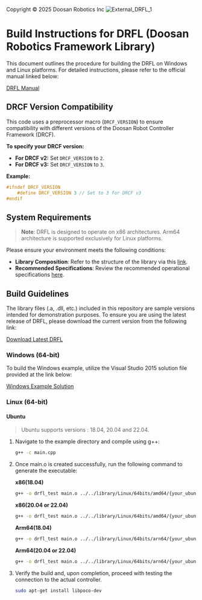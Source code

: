 Copyright © 2025 Doosan Robotics Inc
![External_DRFL_1](https://github.com/user-attachments/assets/221ffc3f-f48d-4322-8e4f-9a0aebdad81c)


# Build Instructions for DRFL (Doosan Robotics Framework Library)

This document outlines the procedure for building the DRFL on Windows and Linux platforms. For detailed instructions, please refer to the official manual linked below:

[DRFL Manual](https://manual.doosanrobotics.com/en/api/)

## DRCF Version Compatibility

This code uses a preprocessor macro (`DRCF_VERSION`) to ensure compatibility with different versions of the Doosan Robot Controller Framework (DRCF). 

**To specify your DRCF version:**

* **For DRCF v2:** Set `DRCF_VERSION` to `2`.
* **For DRCF v3:** Set `DRCF_VERSION` to `3`.

**Example:**

```c++
#ifndef DRCF_VERSION
    #define DRCF_VERSION 3 // Set to 3 for DRCF v3
#endif
```

## System Requirements


> **Note**: DRFL is designed to operate on x86 architectures. Arm64 architecture is supported exclusively for Linux platforms.

Please ensure your environment meets the following conditions:

- **Library Composition**: Refer to the structure of the library via this [link](https://manual.doosanrobotics.com/help/api/latest/publish/en_us/composition-of-library-36471066.html).
- **Recommended Specifications**: Review the recommended operational specifications [here](https://manual.doosanrobotics.com/help/api/latest/publish/en_us/recommended-operational-specification-50890483.html).


## Build Guidelines
The library files (.a, .dll, etc.) included in this repository are sample versions intended for demonstration purposes. To ensure you are using the latest release of DRFL, please download the current version from the following link:

[Download Latest DRFL](https://robotlab.doosanrobotics.com/en/board/Resources/Software)

### Windows (64-bit)

To build the Windows example, utilize the Visual Studio 2015 solution file provided at the link below:

[Windows Example Solution](https://github.com/doosan-robotics/API-DRFL/blob/main/example/Windows/windows_example/windows_example.sln)


### Linux (64-bit)

#### Ubuntu 

> Ubuntu supports versions : 18.04, 20.04 and 22.04.

1. Navigate to the example directory and compile using g++:
   ```bash
   g++ -c main.cpp
2. Once main.o is created successfully, run the following command to generate the executable:

    **x86(18.04)** 
    ```bash
    g++ -o drfl_test main.o ../../library/Linux/64bits/amd64/{your_ubuntu_version}/libDRFL.a /usr/lib/libPocoFoundation.so /usr/lib/libPocoNet.so
    ```
    **x86(20.04 or 22.04)** 
    ```bash
    g++ -o drfl_test main.o ../../library/Linux/64bits/amd64/{your_ubuntu_version}/libDRFL.a /usr/lib/x86_64-linux-gnu/libPocoFoundation.so /usr/lib/x86_64-linux-gnu/libPocoNet.so
    ```
    **Arm64(18.04)**
    
    ```bash
    g++ -o drfl_test main.o ../../library/Linux/64bits/arn64/{your_ubuntu_version}/libDRFL.a /usr/lib/libPocoFoundation.so /usr/lib/libPocoNet.so
    ```
    **Arm64(20.04 or 22.04)**
    
    ```bash
    g++ -o drfl_test main.o ../../library/Linux/64bits/arn64/{your_ubuntu_version}/libDRFL.a /usr/lib/aarch64-linux-gnu/libPocoFoundation.so /usr/lib/aarch64-linux-gnu/libPocoNet.so
    ```

3. Verify the build and, upon completion, proceed with testing the connection to the actual controller.

    ```bash
    sudo apt-get install libpoco-dev

